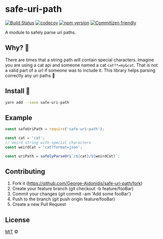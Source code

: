 # safe-uri-path

[![Build Status](https://travis-ci.org/George-Aidonidis/safe-uri-path.svg?branch=master)](https://travis-ci.org/George-Aidonidis/safe-uri-path) [![codecov](https://codecov.io/gh/George-Aidonidis/safe-uri-path/badge.svg?branch=master)](https://codecov.io/gh/George-Aidonidis/safe-uri-path?branch=master) [![npm version](https://badge.fury.io/js/safe-uri-path.svg)](https://badge.fury.io/js/safe-uri-path) [![Commitizen friendly](https://img.shields.io/badge/commitizen-friendly-brightgreen.svg)](http://commitizen.github.io/cz-cli/)

A module to safely parse uri paths.

## Why? :thinking:

There are times that a string path will contain special characters. Imagine you are using a cat api and someone named a cat `cat?*=my&cat`. That is not a valid part of a url if someone was to include it. This library helps parsing correctly any uri paths :tada:

## Install :metal:

```bash
yarn add --save safe-uri-path
```

## Example

```javascript
const safeUriPath = require('safe-uri-path');

const cat = 'cat';
// weird string with special characters
const weirdCat = 'cat?format=json';

const uriPath = safelyParseUri`/${cat}/${weirdCat}`;
```

## Contributing

1. Fork it (<https://github.com/George-Aidonidis/safe-uri-path/fork>)
2. Create your feature branch (git checkout -b feature/fooBar)
3. Commit your changes (git commit -am 'Add some fooBar')
4. Push to the branch (git push origin feature/fooBar)
5. Create a new Pull Request

## License

[MIT](./license) ©
